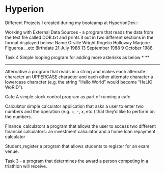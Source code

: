 # Hyperion
Different Projects I created during my bootcamp at HyperionDev:-

Working with External Data Sources - a program that reads the data from the text file called DOB.txt and prints
it out in two different sections in the format displayed below:
Name
Orville Wright
Rogelio Holloway
Marjorie Figueroa
…etc
Birthdate
21 July 1988
13 September 1988
9 October 1988

Task 4
Simple looping program for adding more asterisks as below
*
**
***

Alternative
a program that reads in a string and makes each alternate character an UPPERCASE character and each other alternate character a lowercase character (e.g, the string “Hello World” would become “HeLlO WoRlD”).


Cafe
A simple stock control program as part of running a cafe


Calculator
simple calculator application that asks a user to enter two
numbers and the operation (e.g. +, -, x, etc.) that they’d like to perform on
the numbers.


Finance_calculators
a program that allows the user to access two
different financial calculators: an investment calculator and a home loan
repayment calculator


Student_register
a program that allows students to register for an exam venue.


Task 3 - 
a program that determines the award a person competing in a
triathlon will receive.
